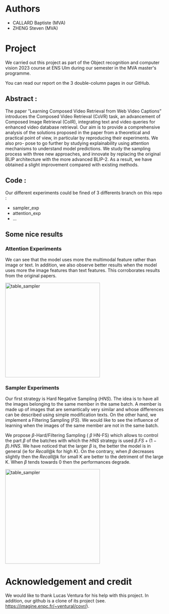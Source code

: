 # Authors
* CALLARD Baptiste (MVA)
* ZHENG Steven (MVA)

# Project

We carried out this project as part of the Object recognition and computer vision 2023 course at ENS Ulm during our semester in the MVA master's programme.

You can read our report on the 3 double-column pages in our GitHub.

## Abstract : 

The paper ”Learning Composed Video Retrieval from Web Video Captions” introduces the Composed Video Retrieval (CoVR) task, an advancement of Composed Image Retrieval (CoIR), integrating text and video queries for enhanced video database retrieval. Our aim is to provide a comprehensive analysis of the solutions proposed in the paper from a theoretical and practical point of view, in particular by reproducing their experiments. We also pro- pose to go further by studying explainability using attention mechanisms to understand model predictions. We study the sampling process with three new approaches, and innovate by replacing the original BLIP architecture with the more advanced BLIP-2. As a result, we have obtained a slight improvement compared with existing methods.

## Code : 

Our different experiments could be fined of 3 differents branch on this repo : 
* sampler_exp
* attention_exp
* ...

## Some nice results 

### Attention Experiments

We can see that the model uses more the multimodal feature rather than image or text. In addition, we also observe better results when the model uses more the image features than text features. This corroborates results from the original papers.

<img src="https://github.com/b-ptiste/Composed-Image-Retrieval/assets/75781257/8b3b0d36-a586-4d23-955e-2a38655807c8" width="300" alt="table_sampler">

### Sampler Experiments

Our first strategy is Hard Negative Sampling ($\textit{HNS}$). The idea is to have all the images belonging to the same member in the same batch. A member is made up of images that are semantically very similar and whose differences can be described using simple modification texts. On the other hand, we implement a Filtering Sampling ($\textit{FS}$). We would like to see the influence of learning when the images of the same member are not in the same batch. 

We propose $\beta$-Hard/Filtering Sampling ( $\beta$ HN-FS) which allows to control the part $\beta$ of the batches with which the $\textit{HNS}$ strategy is used $\beta .\textit{FS} + (1- \beta) . \textit{HNS}$. We have noticed that the larger $\beta$ is, the better the model is in general (ie for $Recall$@k for high K). On the contrary, when $\beta$ decreases slightly then the $Recall$@k for small K are better to the detriment of the large K. When $\beta$ tends towards 0 then the performances degrade. 

<img src="[https://github.com/b-ptiste/Composed-Image-Retrieval/assets/75781257/a8548d31-4e09-4b9f-aaa0-dd2afee3d71d](https://github.com/b-ptiste/Composed-Image-Retrieval/assets/75781257/3b4b48ec-7858-408d-920d-3198bcf8da65)" width="300" alt="table_sampler">



# Acknowledgement and credit
We would like to thank Lucas Ventura for his help with this project. In addition, our github is a clone of its project (see. https://imagine.enpc.fr/~ventural/covr/).
